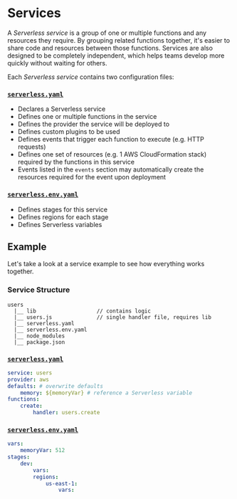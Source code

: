# Services

A *Serverless service* is a group of one or multiple functions and any resources they require. By grouping related
functions together, it's easier to share code and resources between those functions. Services are also designed to
be completely independent, which helps teams develop more quickly without waiting for others.

Each *Serverless service* contains two configuration files:

### [`serverless.yaml`](./serverless-yaml.md)
  - Declares a Serverless service
  - Defines one or multiple functions in the service
  - Defines the provider the service will be deployed to
  - Defines custom plugins to be used
  - Defines events that trigger each function to execute (e.g. HTTP requests)
  - Defines one set of resources (e.g. 1 AWS CloudFormation stack) required by the functions in this service
  - Events listed in the `events` section may automatically create the resources required for the event upon deployment
 
### [`serverless.env.yaml`](./serverless-env-yaml.md)
  - Defines stages for this service
  - Defines regions for each stage
  - Defines Serverless variables

## Example

Let's take a look at a service example to see how everything works together.

### Service Structure

```
users
  |__ lib                   // contains logic
  |__ users.js              // single handler file, requires lib
  |__ serverless.yaml
  |__ serverless.env.yaml
  |__ node_modules
  |__ package.json
```

### [`serverless.yaml`](./serverless-yaml.md)

```yaml
service: users
provider: aws
defaults: # overwrite defaults
    memory: ${memoryVar} # reference a Serverless variable
functions:
    create:
        handler: users.create
```

### [`serverless.env.yaml`](./serverless-env-yaml.md)

```yaml
vars:
    memoryVar: 512
stages:
    dev:
        vars:
        regions:
            us-east-1:
                vars:
```
